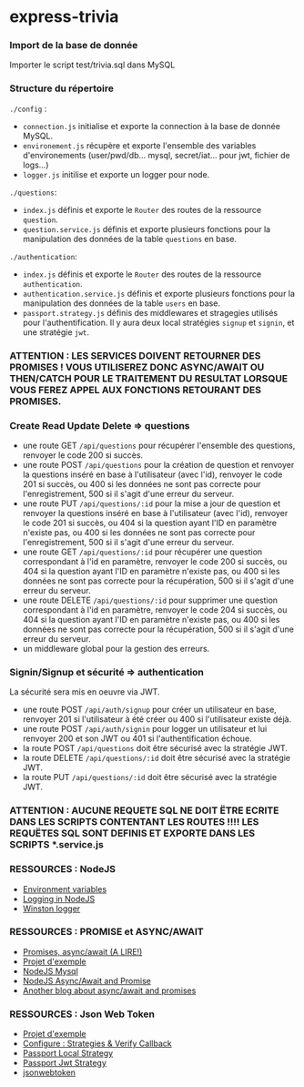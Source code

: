 # express-trivia

### Import de la base de donnée
Importer le script test/trivia.sql dans MySQL

### Structure du répertoire

`./config` :
* `connection.js` initialise et exporte la connection à la base de donnée MySQL.
* `environement.js` récupère et exporte l'ensemble des variables d'environements (user/pwd/db... mysql, secret/iat... pour jwt, fichier de logs...)
* `logger.js` initilise et exporte un logger pour node.

`./questions`:
* `index.js` définis et exporte le `Router` des routes de la ressource `question`.
* `question.service.js` définis et exporte plusieurs fonctions pour la manipulation des données de la table `questions` en base.

`./authentication`:
* `index.js` définis et exporte le `Router` des routes de la ressource `authentication`.
* `authentication.service.js` définis et exporte plusieurs fonctions pour la manipulation des données de la table `users` en base.
* `passport.strategy.js` définis des middlewares et stragegies utilisés pour l'authentification. Il y aura deux local stratégies `signup` et `signin`, et une stratégie `jwt`.

### ATTENTION : LES SERVICES DOIVENT RETOURNER DES PROMISES ! VOUS UTILISEREZ DONC ASYNC/AWAIT OU THEN/CATCH POUR LE TRAITEMENT DU RESULTAT LORSQUE VOUS FEREZ APPEL AUX FONCTIONS RETOURANT DES PROMISES.

### Create Read Update Delete => questions
* une route GET `/api/questions` pour récupérer l'ensemble des questions, renvoyer le code 200 si succès.
* une route POST `/api/questions` pour la création de question et renvoyer la questions inséré en base à l'utilisateur (avec l'id), renvoyer le code 201 si succès, ou 400 si les données ne sont pas correcte pour l'enregistrement, 500 si il s'agit d'une erreur du serveur.
* une route PUT `/api/questions/:id` pour la mise a jour de question et renvoyer la questions inséré en base à l'utilisateur (avec l'id), renvoyer le code 201 si succès, ou 404 si la question ayant l'ID en paramètre n'existe pas, ou 400 si les données ne sont pas correcte pour l'enregistrement, 500 si il s'agit d'une erreur du serveur.
* une route GET `/api/questions/:id` pour récupérer une question correspondant à l'id en paramètre, renvoyer le code 200 si succès, ou 404 si la question ayant l'ID en paramètre n'existe pas, ou 400 si les données ne sont pas correcte pour la récupération, 500 si il s'agit d'une erreur du serveur.
* une route DELETE `/api/questions/:id` pour supprimer une question correspondant à l'id en paramètre, renvoyer le code 204 si succès, ou 404 si la question ayant l'ID en paramètre n'existe pas, ou 400 si les données ne sont pas correcte pour la récupération, 500 si il s'agit d'une erreur du serveur.
* un middleware global pour la gestion des erreurs.

### Signin/Signup et sécurité => authentication
La sécurité sera mis en oeuvre via JWT.

* une route POST `/api/auth/signup` pour créer un utilisateur en base, renvoyer 201 si l'utilisateur à été créer ou 400 si l'utilisateur existe déjà.
* une route POST `/api/auth/signin` pour logger un utilisateur et lui renvoyer 200 et son JWT ou 401 si l'authentification échoue.
* la route POST `/api/questions` doit être sécurisé avec la stratégie JWT.
* la route DELETE `/api/questions/:id` doit être sécurisé avec la stratégie JWT.
* la route PUT `/api/questions/:id` doit être sécurisé avec la stratégie JWT.


### ATTENTION : AUCUNE REQUETE SQL NE DOIT ËTRE ECRITE DANS LES SCRIPTS CONTENTANT LES ROUTES !!!! LES REQUËTES SQL SONT DEFINIS ET EXPORTE DANS LES SCRIPTS *.service.js
### RESSOURCES : NodeJS 
* [Environment variables](https://medium.com/the-node-js-collection/making-your-node-js-work-everywhere-with-environment-variables-2da8cdf6e786)
* [Logging in NodeJS](https://www.digitalocean.com/community/tutorials/how-to-use-winston-to-log-node-js-applications)
* [Winston logger](https://github.com/winstonjs/winston#readme)
### RESSOURCES : PROMISE et ASYNC/AWAIT
* [Promises, async/await (A LIRE!)](https://javascript.info/async)
* [Projet d'exemple](https://github.com/maxdhn/node-trivia)
* [NodeJS Mysql](https://www.ghadeer.io/nodejs-mysql)
* [NodeJS Async/Await and Promise](https://medium.com/@tkssharma/writing-neat-asynchronous-node-js-code-with-promises-async-await-fa8d8b0bcd7c)
* [Another blog about async/await and promises](https://hackernoon.com/javascript-promises-and-why-async-await-wins-the-battle-4fc9d15d509f)
### RESSOURCES : Json Web Token
* [Projet d'exemple](https://github.com/maxdhn/jwt-express)
* [Configure : Strategies & Verify Callback](http://www.passportjs.org/docs/configure/)
* [Passport Local Strategy](https://github.com/jaredhanson/passport-local)
* [Passport Jwt Strategy](https://github.com/themikenicholson/passport-jwt)
* [jsonwebtoken](https://github.com/auth0/node-jsonwebtoken)
